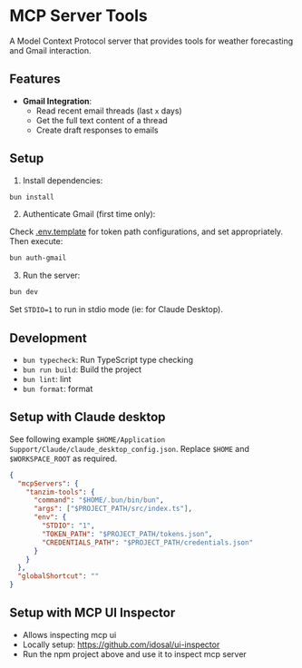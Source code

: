# MCP Server Tools

A Model Context Protocol server that provides tools for weather forecasting and Gmail interaction.

## Features

- **Gmail Integration**:
  - Read recent email threads (last `x` days)
  - Get the full text content of a thread
  - Create draft responses to emails

## Setup

1. Install dependencies:

```bash
bun install
```

2. Authenticate Gmail (first time only):

Check [.env.template](.env.template) for token path configurations, and set appropriately. Then execute:

```bash
bun auth-gmail
```

3. Run the server:

```bash
bun dev
```

Set `STDIO=1` to run in stdio mode (ie: for Claude Desktop).

## Development

- `bun typecheck`: Run TypeScript type checking
- `bun run build`: Build the project
- `bun lint`: lint
- `bun format`: format

## Setup with Claude desktop

See following example `$HOME/Application Support/Claude/claude_desktop_config.json`. Replace `$HOME` and `$WORKSPACE_ROOT` as required.

```json
{
  "mcpServers": {
    "tanzim-tools": {
      "command": "$HOME/.bun/bin/bun",
      "args": ["$PROJECT_PATH/src/index.ts"],
      "env": {
        "STDIO": "1",
        "TOKEN_PATH": "$PROJECT_PATH/tokens.json",
        "CREDENTIALS_PATH": "$PROJECT_PATH/credentials.json"
      }
    }
  },
  "globalShortcut": ""
}
```

## Setup with MCP UI Inspector

- Allows inspecting mcp ui
- Locally setup: <https://github.com/idosal/ui-inspector>
- Run the npm project above and use it to inspect mcp server
